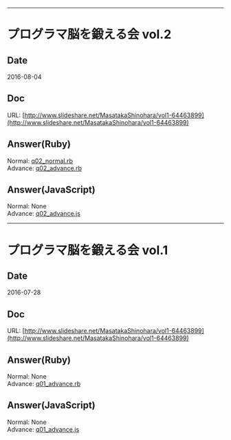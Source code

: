 
---
# プログラマ脳を鍛える会 vol.2
## Date
2016-08-04
## Doc
URL: [http://www.slideshare.net/MasatakaShinohara/vol1-64463899](http://www.slideshare.net/MasatakaShinohara/vol1-64463899)
## Answer(Ruby)
Normal:  [q02_normal.rb](q02/q02_normal.rb)    
Advance: [q02_advance.rb](q02/q02_advance.rb)
## Answer(JavaScript)
Normal:  None  
Advance: [q02_advance.js](q02/q02_advance.js)

---
# プログラマ脳を鍛える会 vol.1
## Date
2016-07-28
## Doc
URL: [http://www.slideshare.net/MasatakaShinohara/vol1-64463899](http://www.slideshare.net/MasatakaShinohara/vol1-64463899)
## Answer(Ruby)
Normal:  None  
Advance: [q01_advance.rb](q01/q01_advance.rb)  
## Answer(JavaScript)
Normal:  None  
Advance: [q01_advance.js](q01/q01_advance.js)
